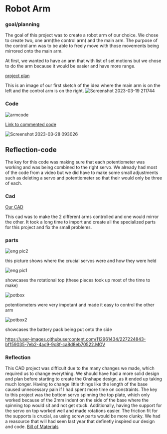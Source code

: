 # Robot Arm 

### goal/planning

The goal of this project was to create a robot arm of our choice. We chose to create two, one arm(the control arm) and the main arm.
The purpose of the control arm was to be able to freely move with those movements being mirrored onto the main arm.

At first, we wanted to have an arm that with list of set motions but we chose to do the arm because it would be easier and have more range.

[project plan](https://docs.google.com/document/d/1N13CiAop0agVnEHup3wdvLUEAzarODgKqOfmiuRUrMs/edit)



This is an image of our first sketch of the idea where the main arm is on the left and the control arm is on the right.
![Screenshot 2023-03-19 211744](https://user-images.githubusercontent.com/71402974/226225006-5d60c13c-8965-4f6a-91ba-2bcdef4e319b.png)

### Code
![armcode](https://user-images.githubusercontent.com/71402974/227539449-90616c9a-904b-4899-bc59-59c35886338e.png)

[Link to commented code](https://create.arduino.cc/editor/whunt29a/4c440bf3-3f6e-464b-9f79-051cee3a1420/preview)

![Screenshot 2023-03-28 093026](https://user-images.githubusercontent.com/71402974/228252989-b7c0f43e-8aea-4967-a957-4554af46a143.png)

## Reflection-code
The key for this code was making sure that each potentiometer was working and was being combined to the right servo. We already had most of the code from a video but we did have to make some small adjustments such as deleting a servo and potentiometer so that their would only be three of each.



### Cad
[Our CAD](https://cvilleschools.onshape.com/documents/bf90ec3826ba51ebac8b4e61/w/538839302e3f33f012450070/e/22efbb674ba50b1db36badc5?renderMode=0&uiState=6422e81ffdb5a62820d41e9a)

This cad was to make the 2 different arms controlled and one would mirror the other.
It took a long time to import and create all the specialized parts for this project and fix the small problems.

### parts

![eng pic2](https://user-images.githubusercontent.com/112961434/227220598-65dfcce3-c781-40ae-aae1-faba7a894844.PNG)

this picture shows where the crucial servos were and how they were held

![eng pic1](https://user-images.githubusercontent.com/112961434/227220630-3b72993f-f43c-4720-bd10-081a5fd84e2f.PNG)

showcases the rotational top
(these pieces took up most of the time to make)

![potbox](https://user-images.githubusercontent.com/71402974/227958262-530b202b-4562-46d9-b482-a1db8d583f7c.png)

potentiometers were very impotant and made it easy to control the other arm

![potbox2](https://user-images.githubusercontent.com/71402974/227958276-ce8e863f-e08a-4715-b48b-66288aed2072.png)

showcases the battery pack being put onto the side




https://user-images.githubusercontent.com/112961434/227224843-bf159035-7eb2-4ac9-9c8f-ca8d8eb70522.MOV



### Reflection

This CAD project was difficult due to the many changes we made, which required us to change everything. We should have had a more solid design and plan before starting to create the Onshape design, as it ended up taking much longer. Having to change little things like the length of the base caused unnecessary pain if I had spent more time on constraints. The key to this project was the bottom servo spinning the top plate, which only worked because of the 2mm indent on the side of the base where the spinning top would sit and not get stuck. Additionally, having the support for the servo on top worked well and made rotations easier. The friction fit for the supports is crucial, as using screw parts would be more clunky. We had a reasource that will had seen last year that definetly inspired our design and code.
[Bill of Materials](https://docs.google.com/document/d/16xozJZqu8OQpGP3FExhQ4RstVhVjacbFbe7lotb8M0c/edit)
